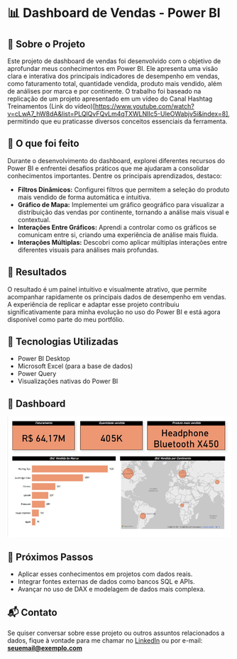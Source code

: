 
# 📊 Dashboard de Vendas - Power BI

## 🧠 Sobre o Projeto

Este projeto de dashboard de vendas foi desenvolvido com o objetivo de aprofundar meus conhecimentos em Power BI. Ele apresenta uma visão clara e interativa dos principais indicadores de desempenho em vendas, como faturamento total, quantidade vendida, produto mais vendido, além de análises por marca e por continente. O trabalho foi baseado na replicação de um projeto apresentado em um vídeo do Canal Hashtag Treinamentos (Link do vídeo)[https://www.youtube.com/watch?v=cLwA7_hW8dA&list=PLQlQvFQvLm4qTXWLNIIc5-UleOWabjv5i&index=8], permitindo que eu praticasse diversos conceitos essenciais da ferramenta.

## 💼 O que foi feito

Durante o desenvolvimento do dashboard, explorei diferentes recursos do Power BI e enfrentei desafios práticos que me ajudaram a consolidar conhecimentos importantes. Dentre os principais aprendizados, destaco:

- **Filtros Dinâmicos:** Configurei filtros que permitem a seleção do produto mais vendido de forma automática e intuitiva.
- **Gráfico de Mapa:** Implementei um gráfico geográfico para visualizar a distribuição das vendas por continente, tornando a análise mais visual e contextual.
- **Interações Entre Gráficos:** Aprendi a controlar como os gráficos se comunicam entre si, criando uma experiência de análise mais fluida.
- **Interações Múltiplas:** Descobri como aplicar múltiplas interações entre diferentes visuais para análises mais profundas.

## 🧾 Resultados

O resultado é um painel intuitivo e visualmente atrativo, que permite acompanhar rapidamente os principais dados de desempenho em vendas. A experiência de replicar e adaptar esse projeto contribuiu significativamente para minha evolução no uso do Power BI e está agora disponível como parte do meu portfólio.

## 📌 Tecnologias Utilizadas

- Power BI Desktop  
- Microsoft Excel (para a base de dados)  
- Power Query  
- Visualizações nativas do Power BI  

## 📸 Dashboard

![Dashboard de Vendas](./dashboard.jpg)

## 🚀 Próximos Passos

- Aplicar esses conhecimentos em projetos com dados reais.
- Integrar fontes externas de dados como bancos SQL e APIs.
- Avançar no uso de DAX e modelagem de dados mais complexa.

## 📬 Contato

Se quiser conversar sobre esse projeto ou outros assuntos relacionados a dados, fique à vontade para me chamar no [LinkedIn](#) ou por e-mail: **seuemail@exemplo.com**
